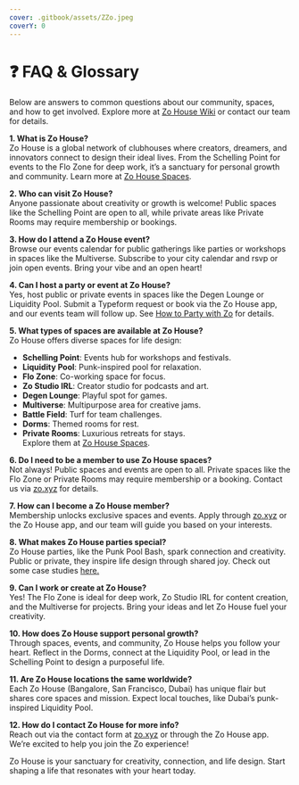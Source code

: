 ```yaml
---
cover: .gitbook/assets/ZZo.jpeg
coverY: 0
---
```


# ❓ FAQ & Glossary

Below are answers to common questions about our community, spaces, and how to get involved. Explore more at [Zo House Wiki](https://samuraizan.gitbook.io/zo-house-wiki/) or contact our team for details.

**1. What is Zo House?**\
Zo House is a global network of clubhouses where creators, dreamers, and innovators connect to design their ideal lives. From the Schelling Point for events to the Flo Zone for deep work, it’s a sanctuary for personal growth and community. Learn more at [Zo House Spaces](https://samuraizan.gitbook.io/zo-house-wiki/zo-house/zo-house-spaces).

**2. Who can visit Zo House?**\
Anyone passionate about creativity or growth is welcome! Public spaces like the Schelling Point are open to all, while private areas like Private Rooms may require membership or bookings.

**3. How do I attend a Zo House event?**\
Browse our events calendar for public gatherings like parties or workshops in spaces like the Multiverse. Subscribe to your city calendar and rsvp or join open events. Bring your vibe and an open heart!

**4. Can I host a party or event at Zo House?**\
Yes, host public or private events in spaces like the Degen Lounge or Liquidity Pool. Submit a Typeform request or book via the Zo House app, and our events team will follow up. See [How to Party with Zo](https://samuraizan.gitbook.io/zo-house-wiki/how-to-party-with-zo) for details.

**5. What types of spaces are available at Zo House?**\
Zo House offers diverse spaces for life design:

* **Schelling Point**: Events hub for workshops and festivals.
* **Liquidity Pool**: Punk-inspired pool for relaxation.
* **Flo Zone**: Co-working space for focus.
* **Zo Studio IRL**: Creator studio for podcasts and art.
* **Degen Lounge**: Playful spot for games.
* **Multiverse**: Multipurpose area for creative jams.
* **Battle Field**: Turf for team challenges.
* **Dorms**: Themed rooms for rest.
* **Private Rooms**: Luxurious retreats for stays.\
  Explore them at [Zo House Spaces](https://samuraizan.gitbook.io/zo-house-wiki/zo-house/zo-house-spaces).

**6. Do I need to be a member to use Zo House spaces?**\
Not always! Public spaces and events are open to all. Private spaces like the Flo Zone or Private Rooms may require membership or a booking. Contact us via [zo.xyz](https://zo.xyz/) for details.

**7. How can I become a Zo House member?**\
Membership unlocks exclusive spaces and events. Apply through [zo.xyz](https://zo.xyz/) or the Zo House app, and our team will guide you based on your interests.

**8. What makes Zo House parties special?**\
Zo House parties, like the Punk Pool Bash, spark connection and creativity. Public or private, they inspire life design through shared joy. Check out some case studies [here.](<partners/README (1).md>)

**9. Can I work or create at Zo House?**\
Yes! The Flo Zone is ideal for deep work, Zo Studio IRL for content creation, and the Multiverse for projects. Bring your ideas and let Zo House fuel your creativity.

**10. How does Zo House support personal growth?**\
Through spaces, events, and community, Zo House helps you follow your heart. Reflect in the Dorms, connect at the Liquidity Pool, or lead in the Schelling Point to design a purposeful life.

**11. Are Zo House locations the same worldwide?**\
Each Zo House (Bangalore, San Francisco, Dubai) has unique flair but shares core spaces and mission. Expect local touches, like Dubai’s punk-inspired Liquidity Pool.

**12. How do I contact Zo House for more info?**\
Reach out via the contact form at [zo.xyz](https://zo.xyz/) or through the Zo House app. We’re excited to help you join the Zo experience!

Zo House is your sanctuary for creativity, connection, and life design. Start shaping a life that resonates with your heart today.

